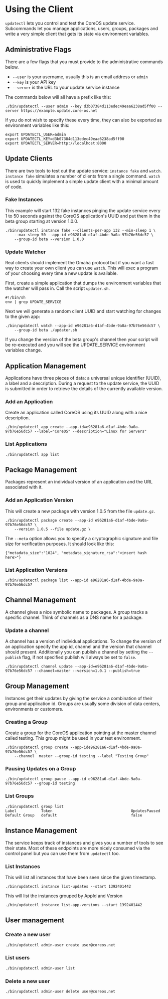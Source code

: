 # Using the Client

`updatectl` lets you control and test the CoreOS update service. Subcommands
let you manage applications, users, groups, packages and write a very simple client that gets
its state via environment variables.

## Administrative Flags

There are a few flags that you must provide to the administrative commands below.

- `--user` is your username, usually this is an email address or `admin`
- `--key` is your API key
- `--server` is the URL to your update service instance

The commands below will all have a prefix like this:

```
./bin/updatectl --user admin --key d3b07384d113edec49eaa6238ad5ff00 --server https://example.update.core-os.net
```

If you do not wish to specify these every time, they
can also be exported as environment variables like this:

```
export UPDATECTL_USER=admin
export UPDATECTL_KEY=d3b07384d113edec49eaa6238ad5ff00
export UPDATECTL_SERVER=http://localhost:8000
```

## Update Clients

There are two tools to test out the update service: `instance fake` and `watch`.
`instance fake` simulates a number of clients from a single
command. `watch` is
used to quickly implement a simple update client with a minimal amount of code.

### Fake Instances

This example will start 132 fake instances pinging the update service every 1 to
50 seconds against the CoreOS application's UUID and put them in the beta group
starting at version 1.0.0.

```
./bin/updatectl instance fake --clients-per-app 132 --min-sleep 1 \
	--max-sleep 50 --app-id e96281a6-d1af-4bde-9a0a-97b76e56dc57 \
	--group-id beta --version 1.0.0
```

### Update Watcher

Real clients should implement the Omaha protocol but if you want a fast way to
create your own client you can use `watch`. This will exec a program of your
choosing every time a new update is available.

First, create a simple application that dumps the environment variables that
the watcher will pass in. Call the script `updater.sh`.

```
#!/bin/sh
env | grep UPDATE_SERVICE
```

Next we will generate a random client UUID and start watching for changes to the given app:

```
./bin/updatectl watch --app-id e96281a6-d1af-4bde-9a0a-97b76e56dc57 \
	--group-id beta ./updater.sh
```

If you change the version of the beta group's channel then your script will be
re-executed and you will see the UPDATE_SERVICE environment variables change.

## Application Management

Applications have three pieces of data: a universal unique identifier
(UUID), a label and a description. During a request to the update
service, the UUID is submitted in order to retrieve the details of the
currently available version.

### Add an Application

Create an application called CoreOS using its UUID along with a nice description.

```
./bin/updatectl app create --app-id=e96281a6-d1af-4bde-9a0a-97b76e56dc57 --label="CoreOS" --description="Linux for Servers"
```

### List Applications

```
./bin/updatectl app list
```

## Package Management

Packages represent an individual version of an application and the URL
associated with it.

### Add an Application Version

This will create a new package with version 1.0.5 from the file `update.gz`.

```
./bin/updatectl package create --app-id e96281a6-d1af-4bde-9a0a-97b76e56dc57 \
	--version 1.0.5 --file update.gz \
```

The `--meta` option allows you to specify a cryptographic signature
and file size for verification purposes. It should look like this:

```
{"metadata_size":"1024", "metadata_signature_rsa":"<insert hash here>"}
```

### List Application Versions

```
./bin/updatectl package list --app-id e96281a6-d1af-4bde-9a0a-97b76e56dc57
```

## Channel Management

A channel gives a nice symbolic name to packages. A group tracks a specific
channel. Think of channels as a DNS name for a package.

### Update a channel

A channel has a version of individual applications. To change the version of an
application specify the app id, channel and the version that channel
should present. Additionally you can publish a channel by setting the `--publish` flag, if not specified publish will always be set to `false`.

```
./bin/updatectl channel update --app-id=e96281a6-d1af-4bde-9a0a-97b76e56dc57 --channel=master --version=1.0.1 --publish=true
```

## Group Management

Instances get their updates by giving the service a combination of their group
and application id. Groups are usually some division of data centers,
environments or customers.

### Creating a Group

Create a group for the CoreOS application pointing at the master channel called
testing. This group might be used in your test environment.

```
./bin/updatectl group create --app-ide96281a6-d1af-4bde-9a0a-97b76e56dc57 \
	--channel  master --group-id testing --label "Testing Group"
```

### Pausing Updates on a Group

```
./bin/updatectl group pause --app-id e96281a6-d1af-4bde-9a0a-97b76e56dc57 --group-id testing
```

### List Groups

```
./bin/updatectl group list
Label           Token                                   UpdatesPaused
Default Group   default                                 false
```

## Instance Management

The service keeps track of instances and gives you a number of tools to see their
state. Most of these endpoints are more nicely consumed via the control panel
but you can use them from `updatectl` too.

### List Instances

This will list all instances that have been seen since the given timestamp.

```
./bin/updatectl instance list-updates --start 1392401442
```

This will list the instances grouped by AppId and Version

```
./bin/updatectl instance list-app-versions --start 1392401442
```

## User management

### Create a new user

```bash
./bin/updatectl admin-user create user@coreos.net
```

### List users

```bash
./bin/updatectl admin-user list
```

### Delete a new user

```bash
./bin/updatectl admin-user delete user@coreos.net
```
